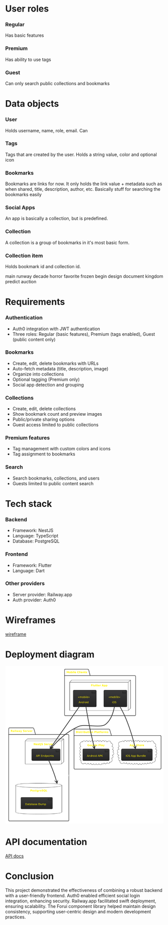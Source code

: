 # User roles

### Regular

Has basic features

### Premium

Has ability to use tags

### Guest

Can only search public collections and bookmarks

# Data objects

### User

Holds username, name, role, email. Can

### Tags

Tags that are created by the user. Holds a string value, color and optional icon

### Bookmarks

Bookmarks are links for now. It only holds the link value + metadata such as when shared, title, description, author, etc. Basically stuff for searching the bookmarks easily

### Social Apps

An app is basically a collection, but is predefined.

### Collection

A collection is a group of bookmarks in it's most basic form.

### Collection item

Holds bookmark id and collection id.

main runway decade horror favorite frozen begin design document kingdom predict auction

# Requirements

### Authentication

- Auth0 integration with JWT authentication
- Three roles: Regular (basic features), Premium (tags enabled), Guest (public content only)

### Bookmarks

- Create, edit, delete bookmarks with URLs
- Auto-fetch metadata (title, description, image)
- Organize into collections
- Optional tagging (Premium only)
- Social app detection and grouping

### Collections

- Create, edit, delete collections
- Show bookmark count and preview images
- Public/private sharing options
- Guest access limited to public collections

### Premium features

- Tag management with custom colors and icons
- Tag assignment to bookmarks

### Search

- Search bookmarks, collections, and users
- Guests limited to public content search

# Tech stack

### Backend

- Framework: NestJS
- Language: TypeScript
- Database: PostgreSQL

### Frontend

- Framework: Flutter
- Language: Dart

### Other providers

- Server provider: Railway.app
- Auth provider: Auth0

# Wireframes

[wireframe](https://www.figma.com/design/aLN6EUvvwk1CG9mQ6co3Nc/Untitled?node-id=0-1&t=JOdLs6bosGI6lIHh-1)

# Deployment diagram

![deployment](./uml.png)

# API documentation

[API docs](https://bookmark-be-production.up.railway.app/api)

# Conclusion

This project demonstrated the effectiveness of combining a robust backend with a user-friendly frontend. Auth0 enabled efficient social login integration, enhancing security. Railway.app facilitated swift deployment, ensuring scalability. The Forui component library helped maintain design consistency, supporting user-centric design and modern development practices.
